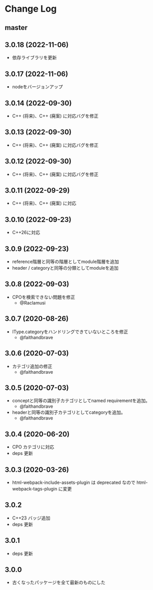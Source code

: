 # Change Log

## master

## 3.0.18 (2022-11-06)

- 依存ライブラリを更新

## 3.0.17 (2022-11-06)

- nodeをバージョンアップ

## 3.0.14 (2022-09-30)

- C++ (将来)、C++ (廃案) に対応バグを修正

## 3.0.13 (2022-09-30)

- C++ (将来)、C++ (廃案) に対応バグを修正

## 3.0.12 (2022-09-30)

- C++ (将来)、C++ (廃案) に対応バグを修正

## 3.0.11 (2022-09-29)

- C++ (将来)、C++ (廃案) に対応

## 3.0.10 (2022-09-23)

- C++26に対応

## 3.0.9 (2022-09-23)

- reference階層と同等の階層としてmodule階層を追加
- header / categoryと同等の分類としてmoduleを追加

## 3.0.8 (2022-09-03)

- CPOを検索できない問題を修正
    - @Raclamusi

## 3.0.7 (2020-08-26)

- IType.categoryをハンドリングできていないところを修正
    - @faithandbrave

## 3.0.6 (2020-07-03)

- カテゴリ追加の修正
    - @faithandbrave

## 3.0.5 (2020-07-03)

- conceptと同等の識別子カテゴリとしてnamed requirementを追加。
    - @faithandbrave
- headerと同等の識別子カテゴリとしてcategoryを追加。
    - @faithandbrave

## 3.0.4 (2020-06-20)

- CPO カテゴリに対応
- deps 更新

## 3.0.3 (2020-03-26)

- html-webpack-include-assets-plugin は deprecated なので html-webpack-tags-plugin に変更

## 3.0.2

- C++23 バッジ追加
- deps 更新

## 3.0.1

- deps 更新

## 3.0.0

- 古くなったパッケージを全て最新のものにした
